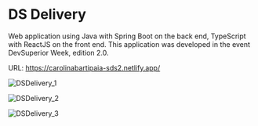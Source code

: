 # DS Delivery
Web application using Java with Spring Boot on the back end, TypeScript with ReactJS
on the front end. This application was developed in the event DevSuperior Week, edition 2.0.

URL: https://carolinabartipaia-sds2.netlify.app/

![DSDelivery_1](https://user-images.githubusercontent.com/76976389/137660311-171da588-a5ea-46ca-8d66-3087f354466e.JPG)

![DSDelivery_2](https://user-images.githubusercontent.com/76976389/137660485-79835831-cde5-4210-b0a9-fb8f8e4126b9.JPG)

![DSDelivery_3](https://user-images.githubusercontent.com/76976389/137660490-854327f9-953e-4851-8c03-ec40a866ecdb.JPG)


